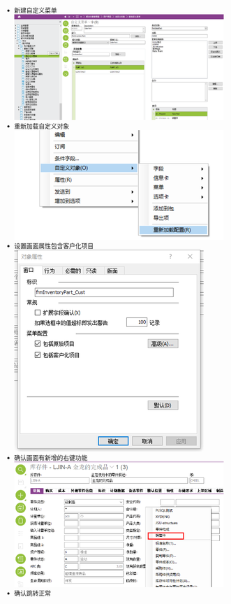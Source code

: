 * 新建自定义菜单
![](image2/custom_menu_02.png)
* 重新加载自定义对象
![](image2/custom_menu_03.png)
* 设置画面属性包含客户化项目
![](image2/custom_menu_04.png)
* 确认画面有新增的右键功能
![](image2/custom_menu_05.png)
* 确认跳转正常